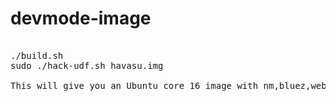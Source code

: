 # devmode-image
<pre>

./build.sh
sudo ./hack-udf.sh havasu.img

This will give you an Ubuntu core 16 image with nm,bluez,webdm in devmode.

</pre>
